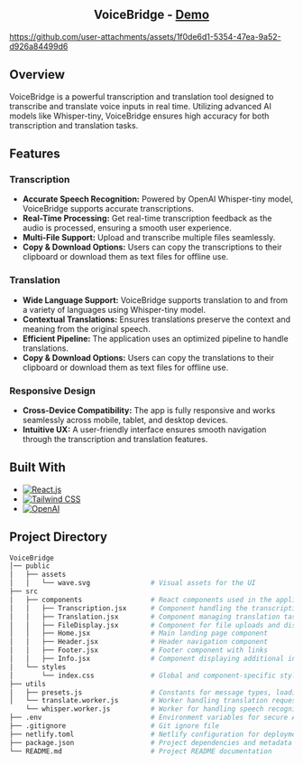 <div align="center"><h2>VoiceBridge - <a href="https://voicebridge-ml.vercel.app/"> Demo</a></h2></div>



https://github.com/user-attachments/assets/1f0de6d1-5354-47ea-9a52-d926a84499d6



## Overview

VoiceBridge is a powerful transcription and translation tool designed to transcribe and translate voice inputs in real time. Utilizing advanced AI models like Whisper-tiny, VoiceBridge ensures high accuracy for both transcription and translation tasks.

## Features

### Transcription
- **Accurate Speech Recognition:** Powered by OpenAI Whisper-tiny model, VoiceBridge supports accurate transcriptions.
- **Real-Time Processing:** Get real-time transcription feedback as the audio is processed, ensuring a smooth user experience.
- **Multi-File Support:** Upload and transcribe multiple files seamlessly.
- **Copy & Download Options:** Users can copy the transcriptions to their clipboard or download them as text files for offline use.

### Translation
- **Wide Language Support:** VoiceBridge supports translation to and from a variety of languages using Whisper-tiny model.
- **Contextual Translations:** Ensures translations preserve the context and meaning from the original speech.
- **Efficient Pipeline:** The application uses an optimized pipeline to handle translations.
- **Copy & Download Options:** Users can copy the translations to their clipboard or download them as text files for offline use.

### Responsive Design
- **Cross-Device Compatibility:** The app is fully responsive and works seamlessly across mobile, tablet, and desktop devices.
- **Intuitive UX:** A user-friendly interface ensures smooth navigation through the transcription and translation features.

## Built With

- [![React.js][React.js]][React-url]
- [![Tailwind CSS][Tailwind]][Tailwind-url]
- [![OpenAI][OpenAI]][OpenAI-url]

## Project Directory
```sh
VoiceBridge  
│── public
│   ├── assets
│   │   └── wave.svg               # Visual assets for the UI
├── src
│   ├── components                 # React components used in the application
│   │   ├── Transcription.jsx      # Component handling the transcription display
│   │   ├── Translation.jsx        # Component managing translation tasks
│   │   ├── FileDisplay.jsx        # Component for file uploads and display
│   │   ├── Home.jsx               # Main landing page component
│   │   ├── Header.jsx             # Header navigation component
│   │   ├── Footer.jsx             # Footer component with links
│   │   ├── Info.jsx               # Component displaying additional information
│   └── styles
│       └── index.css              # Global and component-specific styles
├── utils
│   ├── presets.js                 # Constants for message types, loading statuses, and model names
│   └── translate.worker.js        # Worker handling translation requests
    └── whisper.worker.js          # Worker for handling speech recognition and transcription
├── .env                           # Environment variables for secure API access
├── .gitignore                     # Git ignore file
├── netlify.toml                   # Netlify configuration for deployment
├── package.json                   # Project dependencies and metadata
└── README.md                      # Project README documentation
```

<!-- MARKDOWN LINKS & IMAGES -->
[React.js]: https://img.shields.io/badge/React-20232A?style=for-the-badge&logo=react&logoColor=61DAFB
[React-url]: https://reactjs.org/
[Tailwind]: https://img.shields.io/badge/Tailwind_CSS-38B2AC?style=for-the-badge&logo=tailwind-css&logoColor=white
[Tailwind-url]: https://tailwindcss.com/
[OpenAI]: https://img.shields.io/badge/OpenAI-412991?style=for-the-badge&logo=openai&logoColor=white
[OpenAI-url]: https://openai.com/research/whisper

